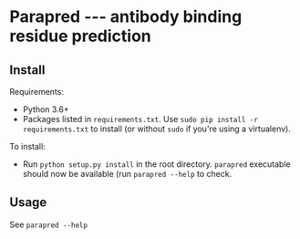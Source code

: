 # Parapred --- antibody binding residue prediction

## Install

Requirements:
   * Python 3.6+
   * Packages listed in `requirements.txt`.
     Use `sudo pip install -r requirements.txt` to install (or without `sudo` if
     you're using a virtualenv).

To install:
   * Run `python setup.py install` in the root directory. `parapred` executable
     should now be available (run `parapred --help` to check.

## Usage
   See `parapred --help`
